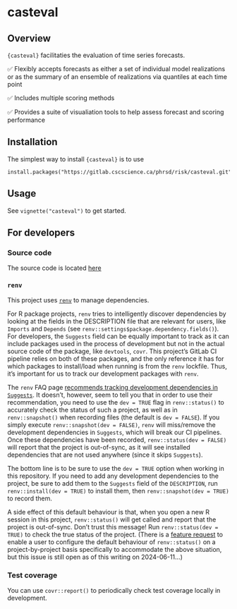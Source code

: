 
<!-- README.md is generated from README.Rmd. Please edit that file and re-build the .md with devtools::build_readme() -->

# casteval

<!-- badges: start -->
<!-- badges: end -->

## Overview

`{casteval}` facilitaties the evaluation of time series forecasts.

✅ Flexibly accepts forecasts as either a set of individual model
realizations or as the summary of an ensemble of realizations via
quantiles at each time point

✅ Includes multiple scoring methods

✅ Provides a suite of visualiation tools to help assess forecast and
scoring performance

## Installation

The simplest way to install `{casteval}` is to use

    install.packages("https://gitlab.cscscience.ca/phrsd/risk/casteval.git")

## Usage

See `vignette("casteval")` to get started.

## For developers

### Source code

The source code is located
[here](https://gitlab.cscscience.ca/phrsd/risk/casteval)

### `renv`

This project uses [`renv`](https://rstudio.github.io/renv/index.html) to
manage dependencies.

For R package projects, `renv` tries to intelligently discover
dependencies by looking at the fields in the DESCRIPTION file that are
relevant for users, like `Imports` and `Depends` (see
`renv::settings$package.dependency.fields()`). For developers, the
`Suggests` field can be equally important to track as it can include
packages used in the process of development but not in the actual source
code of the package, like `devtools`, `covr`. This project’s GitLab CI
pipeline relies on both of these packages, and the only reference it has
for which packages to install/load when running is from the `renv`
lockfile. Thus, it’s important for us to track our development packages
with `renv`.

The `renv` FAQ page [recommends tracking development dependencies in
`Suggests`](https://rstudio.github.io/renv/articles/faq.html#how-should-i-handle-development-dependencies).
It doesn’t, however, seem to tell you that in order to use their
recommendation, you need to use the `dev = TRUE` flag in
`renv::status()` to accurately check the status of such a project, as
well as in `renv::snapshot()` when recording files (the default is
`dev = FALSE`). If you simply execute `renv::snapshot(dev = FALSE)`,
`renv` will miss/remove the development dependencies in `Suggests`,
which will break our CI pipelines. Once these dependencies have been
recorded, `renv::status(dev = FALSE)` will report that the project is
out-of-sync, as it will see installed dependencies that are not used
anywhere (since it skips `Suggests`).

The bottom line is to be sure to use the `dev = TRUE` option when
working in this repository. If you need to add any development
dependencies to the project, be sure to add them to the `Suggests` field
of the `DESCRIPTION`, run `renv::install(dev = TRUE)` to install them,
then `renv::snapshot(dev = TRUE)` to record them.

A side effect of this default behaviour is that, when you open a new R
session in this project, `renv::status()` will get called and report
that the project is out-of-sync. Don’t trust this message! Run
`renv::status(dev = TRUE)` to check the true status of the project.
(There is a [feature
request](https://github.com/rstudio/renv/issues/1760) to enable a user
to configure the default behaviour of `renv::status()` on a
project-by-project basis specifically to accommodate the above
situation, but this issue is still open as of this writing on
2024-06-11…)

### Test coverage

You can use `covr::report()` to periodically check test coverage locally
in development.
